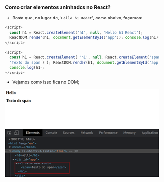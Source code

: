 ### Como criar elementos aninhados no React?

- Basta que, no lugar de, '`Hello h1 React`', como abaixo, façamos:

```javascript
<script>
  const h1 = React.createElement('h1', null, 'Hello h1 React');
  ReactDOM.render(h1, document.getElementById('app')); console.log(h1);
</script>
```

```javascript
<script>
  const h1 = React.createElement( 'h1', null, React.createElement('span', null,
  'Texto do span') ); ReactDOM.render(h1, document.getElementById('app'));
  console.log(h1);
</script>
```

- Vejamos como isso fica no DOM;

![elementos aninhados](./images/elementos-aninhados-react.png)
